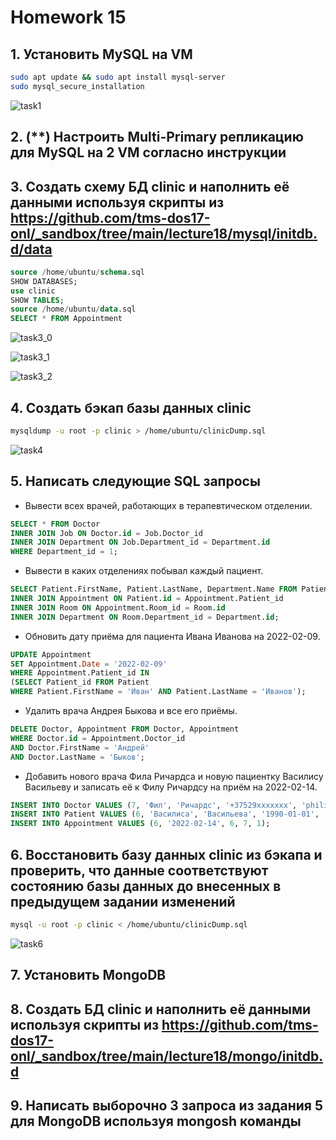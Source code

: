 # Homework 15

## 1. Установить MySQL на VM

```bash
sudo apt update && sudo apt install mysql-server
sudo mysql_secure_installation
```

![task1](screenshots/task1.png)

## 2. (**) Настроить Multi-Primary репликацию для MySQL на 2 VM согласно инструкции

## 3. Создать схему БД clinic и наполнить её данными используя скрипты из <https://github.com/tms-dos17-onl/_sandbox/tree/main/lecture18/mysql/initdb.d/data>

```sql
source /home/ubuntu/schema.sql
SHOW DATABASES;
use clinic
SHOW TABLES;
source /home/ubuntu/data.sql
SELECT * FROM Appointment
```

![task3_0](screenshots/task3_0.png)

![task3_1](screenshots/task3_1.png)

![task3_2](screenshots/task3_2.png)

## 4. Создать бэкап базы данных clinic

```bash
mysqldump -u root -p clinic > /home/ubuntu/clinicDump.sql
```

![task4](screenshots/task4.png)

## 5. Написать следующие SQL запросы

- Вывести всех врачей, работающих в терапевтическом отделении.

```sql
SELECT * FROM Doctor 
INNER JOIN Job ON Doctor.id = Job.Doctor_id 
INNER JOIN Department ON Job.Department_id = Department.id 
WHERE Department_id = 1;
```

- Вывести в каких отделениях побывал каждый пациент.

```sql
SELECT Patient.FirstName, Patient.LastName, Department.Name FROM Patient 
INNER JOIN Appointment ON Patient.id = Appointment.Patient_id 
INNER JOIN Room ON Appointment.Room_id = Room.id 
INNER JOIN Department ON Room.Department_id = Department.id;
```

- Обновить дату приёма для пациента Ивана Иванова на 2022-02-09.

```sql
UPDATE Appointment 
SET Appointment.Date = '2022-02-09' 
WHERE Appointment.Patient_id IN 
(SELECT Patient_id FROM Patient 
WHERE Patient.FirstName = 'Иван' AND Patient.LastName = 'Иванов');
```

- Удалить врача Андрея Быкова и все его приёмы.

```sql
DELETE Doctor, Appointment FROM Doctor, Appointment 
WHERE Doctor.id = Appointment.Doctor_id 
AND Doctor.FirstName = 'Андрей' 
AND Doctor.LastName = 'Быков';
```

- Добавить нового врача Фила Ричардса и новую пациентку Василису Васильеву и записать её к Филу Ричардсу на приём на 2022-02-14.

```sql
INSERT INTO Doctor VALUES (7, 'Фил', 'Ричардс', '+37529xxxxxxx', 'philip.richards@clinic.com', '2000-01-01');
INSERT INTO Patient VALUES (6, 'Василиса', 'Васильева', '1990-01-01', 'Тилимилитрямдия', '+37529xxxxxxx', 'vasilisa.vasileva@example.com');
INSERT INTO Appointment VALUES (6, '2022-02-14', 6, 7, 1);
```

## 6. Восстановить базу данных clinic из бэкапа и проверить, что данные соответствуют состоянию базы данных до внесенных в предыдущем задании изменений

```bash
mysql -u root -p clinic < /home/ubuntu/clinicDump.sql
```

![task6](screenshots/task6.png)

## 7. Установить MongoDB

## 8. Создать БД clinic и наполнить её данными используя скрипты из <https://github.com/tms-dos17-onl/_sandbox/tree/main/lecture18/mongo/initdb.d>

## 9. Написать выборочно 3 запроса из задания 5 для MongoDB используя mongosh команды
